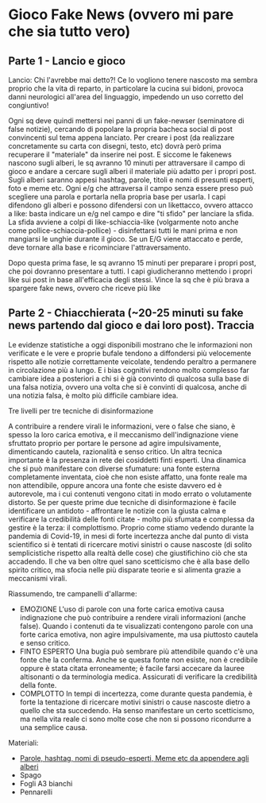 # Gioco Fake News (ovvero mi pare che sia tutto vero)

## Parte 1 - Lancio e gioco

Lancio: Chi l'avrebbe mai detto?! Ce lo vogliono tenere nascosto ma sembra proprio che la vita di reparto, in particolare la cucina sui bidoni, provoca danni neurologici all'area del linguaggio, impedendo un uso corretto del congiuntivo!

Ogni sq deve quindi mettersi nei panni di un fake-newser (seminatore di false notizie), cercando di popolare la propria bacheca social di post convincenti sul tema appena lanciato.
Per creare i post (da realizzare concretamente su carta con disegni, testo, etc) dovrà però prima recuperare il "materiale" da inserire nei post.
E siccome le fakenews nascono sugli alberi, le sq avranno 10 minuti per attraversare il campo di gioco e andare a cercare sugli alberi il materiale più adatto per i propri post.
Sugli alberi saranno appesi hashtag, parole, titoli e nomi di presunti esperti, foto e meme etc. Ogni e/g che attraversa il campo senza essere preso può scegliere una parola e portarla nella propria base per usarla.
I capi difendono gli alberi e possono difendersi con un likettacco, ovvero attacco a like: basta indicare un e/g nel campo e dire "ti sfido" per lanciare la sfida. La sfida avviene a colpi di like-schiaccia-like (volgarmente noto anche come pollice-schiaccia-pollice) - disinfettarsi tutti le mani prima e non mangiarsi le unghie durante il gioco.
Se un E/G viene attaccato e perde, deve tornare alla base e ricominciare l'attraversamento.

Dopo questa prima fase, le sq avranno 15 minuti per preparare i propri post, che poi dovranno presentare a tutti. I capi giudicheranno mettendo i propri like sui post in base all'efficacia degli stessi. Vince la sq che è più brava a spargere fake news, ovvero che riceve più like


## Parte 2 - Chiacchierata (~20-25 minuti su fake news partendo dal gioco e dai loro post). Traccia

Le evidenze statistiche a oggi disponibili mostrano che le informazioni non verificate e le vere e proprie bufale tendono a diffondersi più velocemente rispetto alle notizie correttamente veicolate, tendendo peraltro a permanere in circolazione più a lungo. E i bias cognitivi rendono molto complesso far cambiare idea a posteriori a chi si è già convinto di qualcosa sulla base di una falsa notizia, ovvero una volta che si è convinti di qualcosa, anche di una notizia falsa, è molto più difficile cambiare idea.

Tre livelli per tre tecniche di disinformazione

A contribuire a rendere virali le informazioni, vere o false che siano, è spesso la loro carica emotiva, e il meccanismo dell'indignazione viene sfruttato proprio per portare le persone ad agire impulsivamente, dimenticando cautela, razionalità e senso critico. Un altra tecnica importante è la presenza in rete dei cosiddetti finti esperti. Una dinamica che si può manifestare con diverse sfumature: una fonte esterna completamente inventata, cioè che non esiste affatto, una fonte reale ma non attendibile, oppure ancora una fonte che esiste davvero ed è autorevole, ma i cui contenuti vengono citati in modo errato o volutamente distorto.
Se per queste prime due tecniche di disinformazione è facile identificare un antidoto - affrontare le notizie con la giusta calma e verificare la credibilità delle fonti citate - molto più sfumata e complessa da gestire è la terza: il complottismo. Proprio come stiamo vedendo durante la pandemia di Covid-19, in mesi di forte incertezza anche dal punto di vista scientifico si è tentati di ricercare motivi sinistri o cause nascoste (di solito semplicistiche rispetto alla realtà delle cose) che giustifichino ciò che sta accadendo. Il che va ben oltre quel sano scetticismo che è alla base dello spirito critico, ma sfocia nelle più disparate teorie e si alimenta grazie a meccanismi virali. 

Riassumendo, tre campanelli d'allarme:
* EMOZIONE
L'uso di parole con una forte carica emotiva causa indignazione che può contribuire a rendere virali informazioni (anche false). Quando i contenuti da te visualizzati contengono parole con una forte carica emotiva, non agire impulsivamente, ma usa piuttosto cautela e senso critico.
* FINTO ESPERTO
Una bugia può sembrare più attendibile quando c'è una fonte che la conferma. Anche se questa fonte non esiste, non è credibile oppure è stata citata erroneamente; è facile farsi accecare da lauree altisonanti o da terminologia medica. Assicurati di verificare la credibilità della fonte.
* COMPLOTTO
In tempi di incertezza, come durante questa pandemia, è forte la tentazione di ricercare motivi sinistri o cause nascoste dietro a quello che sta succedendo. Ha senso manifestare un certo scetticismo, ma nella vita reale ci sono molte cose che non si possono ricondurre a una semplice causa.


Materiali:
* [Parole, hashtag, nomi di pseudo-esperti, Meme etc da appendere agli alberi](parole_gioco_fakenews.pdf)
* Spago
* Fogli A3 bianchi
* Pennarelli

